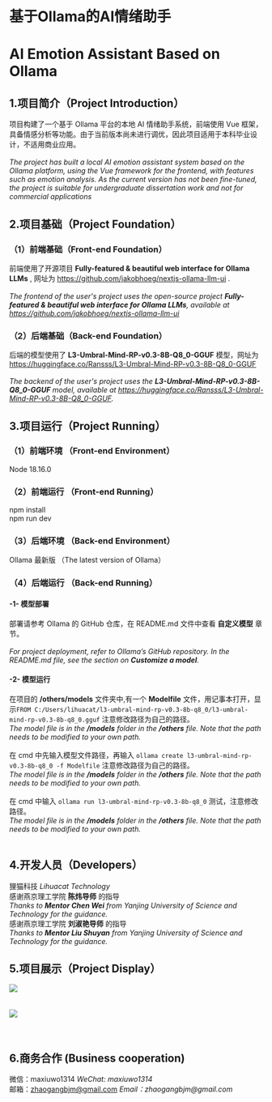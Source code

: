 # 基于Ollama的AI情绪助手
# AI Emotion Assistant Based on Ollama

## 1.项目简介（Project Introduction）
项目构建了一个基于 Ollama 平台的本地 AI 情绪助手系统，前端使用 Vue 框架，具备情感分析等功能。由于当前版本尚未进行调优，因此项目适用于本科毕业设计，不适用商业应用。<br>
<br>
_The project has built a local AI emotion assistant system based on the Ollama platform, using the Vue framework for the frontend, with features such as emotion analysis. As the current version has not been fine-tuned, the project is suitable for undergraduate dissertation work and not for commercial applications_ <br>
## 2.项目基础（Project Foundation）
### （1）前端基础（Front-end Foundation）
前端使用了开源项目 __Fully-featured & beautiful web interface for Ollama LLMs__ , 网址为 https://github.com/jakobhoeg/nextjs-ollama-llm-ui .<br>
<br>
_The frontend of the user's project uses the open-source project __Fully-featured & beautiful web interface for Ollama LLMs__, available at https://github.com/jakobhoeg/nextjs-ollama-llm-ui_ 
### （2）后端基础（Back-end Foundation）
后端的模型使用了 __L3-Umbral-Mind-RP-v0.3-8B-Q8_0-GGUF__ 模型，网址为 https://huggingface.co/Ransss/L3-Umbral-Mind-RP-v0.3-8B-Q8_0-GGUF <br>
<br>
_The backend of the user's project uses the __L3-Umbral-Mind-RP-v0.3-8B-Q8_0-GGUF__ model, available at https://huggingface.co/Ransss/L3-Umbral-Mind-RP-v0.3-8B-Q8_0-GGUF._
## 3.项目运行（Project Running）
### （1）前端环境 （Front-end Environment）
Node 18.16.0 <br>
### （2）前端运行 （Front-end Running）
npm install<br>
npm run dev<br>
### （3）后端环境 （Back-end Environment）
Ollama 最新版 （The latest version of Ollama）<br>
### （4）后端运行 （Back-end Running）
#### -1- 模型部署
部署请参考 Ollama 的 GitHub 仓库，在 README.md 文件中查看 __自定义模型__ 章节。<br>
<br>
_For project deployment, refer to Ollama’s GitHub repository. In the README.md file, see the section on __Customize a model__._
#### -2- 模型运行
在项目的 __/others/models__ 文件夹中,有一个 __Modelfile__ 文件，用记事本打开，显示`FROM C:/Users/lihuacat/l3-umbral-mind-rp-v0.3-8b-q8_0/l3-umbral-mind-rp-v0.3-8b-q8_0.gguf` 注意修改路径为自己的路径。<br>
_The model file is in the __/models__ folder in the __/others__ file. Note that the path needs to be modified to your own path._<br>
<br>
在 cmd 中先输入模型文件路径，再输入 `ollama create l3-umbral-mind-rp-v0.3-8b-q8_0 -f Modelfile` 注意修改路径为自己的路径。<br>
_The model file is in the __/models__ folder in the __/others__ file. Note that the path needs to be modified to your own path._<br>
<br>
在 cmd 中输入 `ollama run l3-umbral-mind-rp-v0.3-8b-q8_0` 测试，注意修改路径。<br>
_The model file is in the __/models__ folder in the __/others__ file. Note that the path needs to be modified to your own path._<br>
<br>
## 4.开发人员（Developers）
狸猫科技 _Lihuacat Technology_ <br>
感谢燕京理工学院 __陈炜导师__ 的指导 <br>
_Thanks to __Mentor Chen Wei__ from Yanjing University of Science and Technology for the guidance._<br>
感谢燕京理工学院 __刘淑艳导师__ 的指导 <br>
_Thanks to __Mentor Liu Shuyan__ from Yanjing University of Science and Technology for the guidance._

## 5.项目展示（Project Display）
<img src="/others/show-1.png"/><br>
<br>
<br>
<img src="/others/show-2.png"/><br>
<br>
<br>

## 6.商务合作 (Business cooperation)
微信：maxiuwo1314     _WeChat: maxiuwo1314_ <br>
邮箱：zhaogangbjm@gmail.com     _Email：zhaogangbjm@gmail.com_

